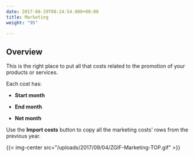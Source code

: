 ```yaml
---
date: 2017-08-29T08:24:54.000+00:00
title: Marketing
weight: "95"

---
```

## Overview

This is the right place to put all that costs related to the promotion of your products or services.

Each cost has:

* **Start month**

* **End month**

* **Net month**

Use the **Import costs** button to copy all the marketing costs' rows from the previous year.

{{< img-center src="/uploads/2017/09/04/ZGIF-Marketing-TOP.gif" >}}